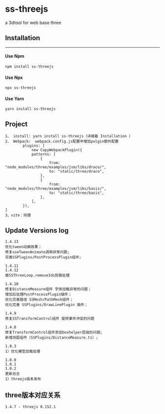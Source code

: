 
# ss-threejs

a 3dtool for web base three

## Installation
***

#### Use Npm

    npm install ss-threejs

#### Use Npx

    npx ss-threejs

#### Use Yarn

    yarn install ss-threejs

## Project 

 	1、 install: yarn install ss-threejs（详细看 Installation ）
 	2、 Webpack:  webpack.config.js配置中增加pulgin额外配置
    		plugins: [
				new CopyWebpackPlugin({
				patterns: [
					{
						from: "node_modules/three/examples/jsm/libs/draco/",
						to: "static/three/draco",
					},
					{
						from: "node_modules/three/examples/jsm/libs/basis/",
						to: "static/three/basis",
					},
				],
			}),
	]
	3、vite：同理

## Update Versions log

	1.4.13
	优化tween动画效果；
	修复useTweenAnimate调用异常问题;
	完善SSPlugins/PostProcessPlugin组件;

	1.4.11
	1.4.12
	做SSThreeLoop.removeIds防御处理

	1.4.10
	修复DistanceMeasure组件 字体加载异常的问题；
	增加后处理PostProcessPlugin插件；
	优化完善路径 SSMesh/PathMesh组件；
	优化完善 SSPlugins/DrawLinePlugin 插件；

	1.4.9
	修复SSTransformControl组件 旋转事件冲突的问题

	1.4.8
	修复TransformControl组件添加boxhelper层级的问题;
	新增测距组件（SSPlugins/DistanceMeasure.ts）;

	1.0.3
	1）优化模型加载处理

	1.0.0 
	1.0.1 
	1.0.2 
	更新日志
 	1）threejs版本发布




## three版本对应关系
	1.4.7 - threejs 0.152.1
